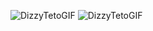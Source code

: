 
![DizzyTetoGIF](https://github.com/user-attachments/assets/ea76ea67-ad16-43e7-987e-ce791af49fae)  ![DizzyTetoGIF](https://github.com/user-attachments/assets/ea76ea67-ad16-43e7-987e-ce791af49fae)



<!--
**IDDQD1337/IDDQD1337** is a ✨ _special_ ✨ repository because its `README.md` (this file) appears on your GitHub profile.

Here are some ideas to get you started:

- 🔭 I’m currently working on ...
- 🌱 I’m currently learning ...
- 👯 I’m looking to collaborate on ...
- 🤔 I’m looking for help with ...
- 💬 Ask me about ...
- 📫 How to reach me: ...
- 😄 Pronouns: ...
- ⚡ Fun fact: ...
-->
